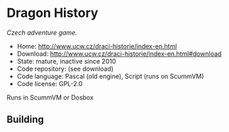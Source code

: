 # Dragon History

_Czech adventure game._

- Home: http://www.ucw.cz/draci-historie/index-en.html
- Download: http://www.ucw.cz/draci-historie/index-en.html#download
- State: mature, inactive since 2010
- Code repository: (see download)
- Code language: Pascal (old engine), Script (runs on ScummVM)
- Code license: GPL-2.0

Runs in ScummVM or Dosbox

## Building



